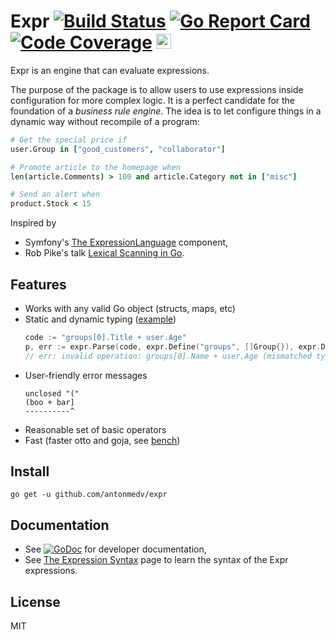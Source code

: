 # Expr [![Build Status](https://travis-ci.org/antonmedv/expr.svg?branch=master)](https://travis-ci.org/antonmedv/expr) [![Go Report Card](https://goreportcard.com/badge/github.com/antonmedv/expr)](https://goreportcard.com/report/github.com/antonmedv/expr) [![Code Coverage](https://scrutinizer-ci.com/g/antonmedv/expr/badges/coverage.png?b=master)](https://scrutinizer-ci.com/g/antonmedv/expr/?branch=master) <a href="https://stars.medv.io/antonmedv/expr"><img src="https://stars.medv.io/antonmedv/expr.svg" alt="Sparkline" height="24"></a>

Expr is an engine that can evaluate expressions. 

The purpose of the package is to allow users to use expressions inside configuration for more complex logic. 
It is a perfect candidate for the foundation of a _business rule engine_. 
The idea is to let configure things in a dynamic way without recompile of a program:

```coffeescript
# Get the special price if
user.Group in ["good_customers", "collaborator"]

# Promote article to the homepage when
len(article.Comments) > 100 and article.Category not in ["misc"]

# Send an alert when
product.Stock < 15
```

Inspired by 
* Symfony's [The ExpressionLanguage](https://github.com/symfony/expression-language) component,
* Rob Pike's talk [Lexical Scanning in Go](https://talks.golang.org/2011/lex.slide).

## Features

* Works with any valid Go object (structs, maps, etc)
* Static and dynamic typing ([example](https://godoc.org/github.com/antonmedv/expr#example-Define))
  ```go
  code := "groups[0].Title + user.Age"
  p, err := expr.Parse(code, expr.Define("groups", []Group{}), expr.Define("user", User{}))
  // err: invalid operation: groups[0].Name + user.Age (mismatched types string and int)
  ```
* User-friendly error messages
  ```
  unclosed "("
  (boo + bar]
  ----------^
  ```
* Reasonable set of basic operators
* Fast (faster otto and goja, see [bench](https://github.com/antonmedv/expr/wiki/Benchmarks))

## Install

```
go get -u github.com/antonmedv/expr
```

## Documentation

* See [![GoDoc](https://godoc.org/github.com/antonmedv/expr?status.svg)](https://godoc.org/github.com/antonmedv/expr) for developer documentation,
* See [The Expression Syntax](https://github.com/antonmedv/expr/wiki/The-Expression-Syntax) page to learn the syntax of the Expr expressions.

## License

MIT
